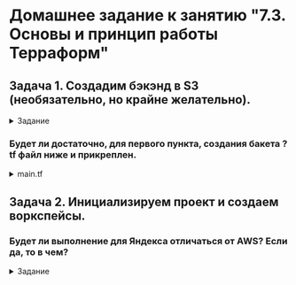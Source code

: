 # Домашнее задание к занятию "7.3. Основы и принцип работы Терраформ"

## Задача 1. Создадим бэкэнд в S3 (необязательно, но крайне желательно).

<details>
    <summary> Задание </summary>	
	
	Если в рамках предыдущего задания у вас уже есть аккаунт AWS, то давайте продолжим знакомство со взаимодействием терраформа и aws.

    Создайте s3 бакет, iam роль и пользователя от которого будет работать терраформ. Можно создать отдельного пользователя, а можно использовать созданного в рамках предыдущего задания, просто добавьте ему необходимы права, как описано здесь.
    Зарегистрируйте бэкэнд в терраформ проекте как описано по ссылке выше.
	
</details>
	
### Будет ли достаточно, для первого пункта, создания бакета ? tf файл ниже и прикреплен.

<details>
    <summary>main.tf</summary>		
	
provider "yandex" {
  token     = "keykeykeykeykeykeykeykeykey"
  cloud_id  = "b1g1q5rskild90n5b9n4"
  folder_id = "b1gq945akrsqbn63337t"
  zone      = "ru-central1-a"
}


resource "yandex_storage_bucket" vagatestdz73 {
  access_key = "keykeykeykeykeykey"
  secret_key = "keykeykeykeykeykey"
  bucket = "bucketdz7-3"
}
  
resource yandex_compute_image "ubuntu" {
  name          = "ubuntu-2004-lts"
  source_image  = "fd8qs44945ddtla09hnr"
} 
  
resource "yandex_vpc_network" "net" {
  name = "networkdz72"
}

resource "yandex_vpc_subnet" "subnet" {
  name           = "subnet"
  network_id     = resource.yandex_vpc_network.net.id
  v4_cidr_blocks = ["10.2.0.0/16"]
  zone           = "ru-central1-a"
}

resource "yandex_compute_instance" "vm" {
  name        = "netologydz72"
  hostname    = "netologydz72.local"
  platform_id = "standard-v1"

resources {
    cores         = 2
    memory        = 2
    core_fraction = 100
  }

  boot_disk {
    initialize_params {
      image_id = resource.yandex_compute_image.ubuntu.id
      type     = "network-hdd"
      size     = "20"
    }
  }

  network_interface {
    subnet_id = yandex_vpc_subnet.subnet.id
    nat       = true
    ipv6      = false
  }

  metadata = {
    ssh-keys = "ubuntu:${file("~/.ssh/id_rsa.pub")}"
  }
}
</details>

## Задача 2. Инициализируем проект и создаем воркспейсы.

### Будет ли выполнение  для Яндекса отличаться от AWS?  Если да, то в чем?

<details>
    <summary> Задание </summary>	
	
    Выполните terraform init:
        если был создан бэкэнд в S3, то терраформ создат файл стейтов в S3 и запись в таблице dynamodb.
        иначе будет создан локальный файл со стейтами.
    Создайте два воркспейса stage и prod.
    В уже созданный aws_instance добавьте зависимость типа инстанса от вокспейса, что бы в разных ворскспейсах использовались разные instance_type.
    Добавим count. Для stage должен создаться один экземпляр ec2, а для prod два.
    Создайте рядом еще один aws_instance, но теперь определите их количество при помощи for_each, а не count.
    Что бы при изменении типа инстанса не возникло ситуации, когда не будет ни одного инстанса добавьте параметр жизненного цикла create_before_destroy = true в один из рессурсов aws_instance.
    При желании поэкспериментируйте с другими параметрами и рессурсами.

В виде результата работы пришлите:

    Вывод команды terraform workspace list.
    Вывод команды terraform plan для воркспейса prod.
	
</details>